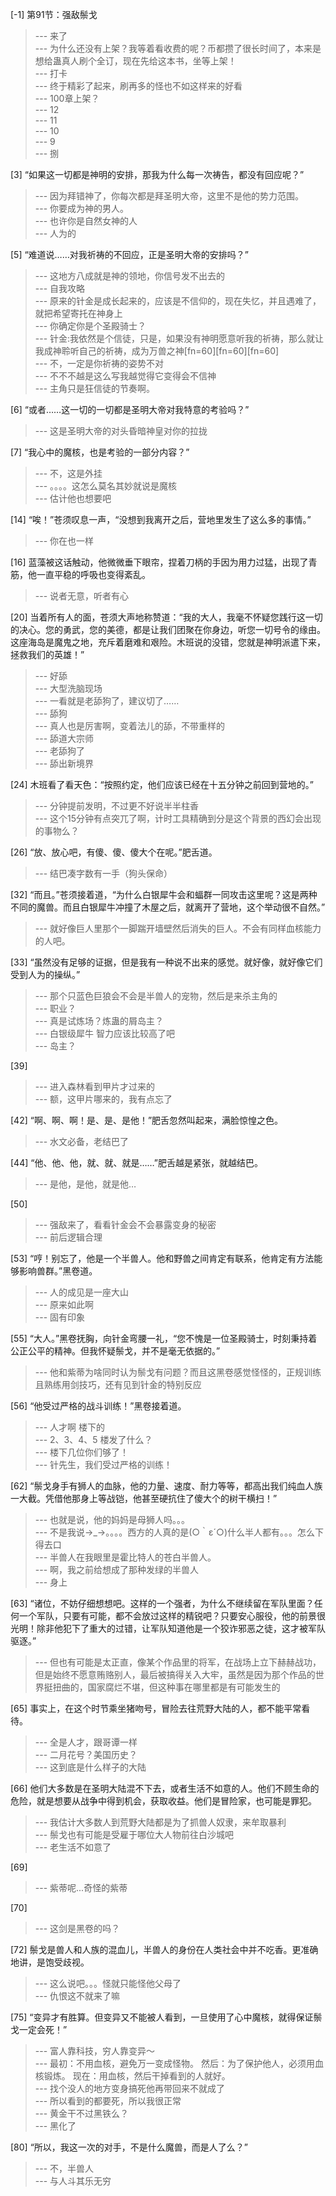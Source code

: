 
[-1] 第91节：强敌鬃戈
>--- 来了<br>
>--- 为什么还没有上架？我等着看收费的呢？币都攒了很长时间了，本来是想给蛊真人刷个全订，现在先给这本书，坐等上架！<br>
>--- 打卡<br>
>--- 终于精彩了起来，刷再多的怪也不如这样来的好看<br>
>--- 100章上架？<br>
>--- 12<br>
>--- 11<br>
>--- 10<br>
>--- 9<br>
>--- 捌<br>

[3] “如果这一切都是神明的安排，那我为什么每一次祷告，都没有回应呢？”
>--- 因为拜错神了，你每次都是拜圣明大帝，这里不是他的势力范围。<br>
>--- 你要成为神的男人。<br>
>--- 也许你是自然女神的人<br>
>--- 人为的<br>

[5] “难道说……对我祈祷的不回应，正是圣明大帝的安排吗？”
>--- 这地方八成就是神的领地，你信号发不出去的<br>
>--- 自我攻略<br>
>--- 原来的针金是成长起来的，应该是不信仰的，现在失忆，并且遇难了，就把希望寄托在神身上<br>
>--- 你确定你是个圣殿骑士？<br>
>--- 针金:我依然是个信徒，只是，如果没有神明愿意听我的祈祷，那么就让我成神聆听自己的祈祷，成为万兽之神[fn=60][fn=60][fn=60]<br>
>--- 不，一定是你祈祷的姿势不对<br>
>--- 不不不越是这么写我越觉得它变得会不信神<br>
>--- 主角只是狂信徒的节奏啊。<br>

[6] “或者……这一切的一切都是圣明大帝对我特意的考验吗？”
>--- 这是圣明大帝的对头昏暗神皇对你的拉拢<br>

[7] “我心中的魔核，也是考验的一部分内容？”
>--- 不，这是外挂<br>
>--- 。。。。这怎么莫名其妙就说是魔核<br>
>--- 估计他也想要吧<br>

[14] “唉！”苍须叹息一声，“没想到我离开之后，营地里发生了这么多的事情。”
>--- 你在也一样<br>

[16] 蓝藻被这话触动，他微微垂下眼帘，捏着刀柄的手因为用力过猛，出现了青筋，他一直平稳的呼吸也变得紊乱。
>--- 说者无意，听者有心<br>

[20] 当着所有人的面，苍须大声地称赞道：“我的大人，我毫不怀疑您践行这一切的决心。您的勇武，您的美德，都是让我们团聚在你身边，听您一切号令的缘由。这座海岛是魔鬼之地，充斥着磨难和艰险。木班说的没错，您就是神明派遣下来，拯救我们的英雄！”
>--- 好舔<br>
>--- 大型洗脑现场<br>
>--- 一看就是老舔狗了，建议切了……<br>
>--- 舔狗<br>
>--- 真人也是厉害啊，变着法儿的舔，不带重样的<br>
>--- 舔道大宗师<br>
>--- 老舔狗了<br>
>--- 舔出新境界<br>

[24] 木班看了看天色：“按照约定，他们应该已经在十五分钟之前回到营地的。”
>--- 分钟提前发明，不过更不好说半半柱香<br>
>--- 这个15分钟有点突兀了啊，计时工具精确到分是这个背景的西幻会出现的事物么？<br>

[26] “放、放心吧，有傻、傻、傻大个在呢。”肥舌道。
>--- 结巴凑字数有一手（狗头保命）<br>

[32] “而且。”苍须接着道，“为什么白银犀牛会和蝠群一同攻击这里呢？这是两种不同的魔兽。而且白银犀牛冲撞了木屋之后，就离开了营地，这个举动很不自然。”
>--- 就好像巨人里那个一脚踹开墙壁然后消失的巨人。不会有同样血核能力的人吧。<br>

[33] “虽然没有足够的证据，但是我有一种说不出来的感觉。就好像，就好像它们受到人为的操纵。”
>--- 那个只蓝色巨狼会不会是半兽人的宠物，然后是来杀主角的<br>
>--- 职业？<br>
>--- 真是试炼场？炼蛊的屑岛主？<br>
>--- 白银级犀牛 智力应该比较高了吧<br>
>--- 岛主？<br>

[39] 
>--- 进入森林看到甲片才过来的<br>
>--- 额，这甲片哪来的，我有点忘了<br>

[42] “啊、啊、啊！是、是、是他！”肥舌忽然叫起来，满脸惊惶之色。
>--- 水文必备，老结巴了<br>

[44] “他、他、他，就、就、就是……”肥舌越是紧张，就越结巴。
>--- 是他，是他，就是他…<br>

[50] 
>--- 强敌来了，看看针金会不会暴露变身的秘密<br>
>--- 前后逻辑合理<br>

[53] “哼！别忘了，他是一个半兽人。他和野兽之间肯定有联系，他肯定有方法能够影响兽群。”黑卷道。
>--- 人的成见是一座大山<br>
>--- 原来如此啊<br>
>--- 固有印象<br>

[55] “大人。”黑卷抚胸，向针金弯腰一礼，“您不愧是一位圣殿骑士，时刻秉持着公正公平的精神。但我怀疑鬃戈，并不是毫无依据的。”
>--- 他和紫蒂为啥同时认为鬃戈有问题？而且这黑卷感觉怪怪的，正规训练且熟练用剑技巧，还有见到针金的特别反应<br>

[56] “他受过严格的战斗训练！”黑卷接着道。
>--- 人才啊  楼下的<br>
>--- 2、3、4、5 楼发了什么？<br>
>--- 楼下几位你们够了！<br>
>--- 针先生，我们受过严格的训练！<br>

[62] “鬃戈身手有狮人的血脉，他的力量、速度、耐力等等，都高出我们纯血人族一大截。凭借他那身上等战铠，他甚至硬抗住了傻大个的树干横扫！”
>--- 也就是说，他的妈妈是母狮人吗。。。<br>
>--- 不是我说→_→。。。。西方的人真的是(○｀ε´○)什么半人都有。。。怎么下得去口<br>
>--- 半兽人在我眼里是霍比特人的苍白半兽人。<br>
>--- 啊，我之前给想成了那种发绿的半兽人<br>
>--- 身上<br>

[63] “诸位，不妨仔细想想吧。这样的一个强者，为什么不继续留在军队里面？任何一个军队，只要有可能，都不会放过这样的精锐吧？只要安心服役，他的前景很光明！除非他犯下了重大的过错，让军队知道他是一个狡诈邪恶之徒，这才被军队驱逐。”
>--- 但也有可能是太正直，像某个作品里的将军，在战场上立下赫赫战功，但是始终不愿意贿赂别人，最后被搞得关入大牢，虽然是因为那个作品的世界挺扭曲的，国家腐烂不堪，但这种事在哪里都是有可能发生的<br>

[65] 事实上，在这个时节乘坐猪吻号，冒险去往荒野大陆的人，都不能平常看待。
>--- 全是人才，跟哥谭一样<br>
>--- 二月花号？美国历史？<br>
>--- 这到底是什么样子的大陆<br>

[66] 他们大多数是在圣明大陆混不下去，或者生活不如意的人。他们不顾生命的危险，就是想要从战争中得到机会，获取收益。他们是冒险家，也可能是罪犯。
>--- 我估计大多数人到荒野大陆都是为了抓兽人奴隶，来牟取暴利<br>
>--- 鬃戈也有可能是受雇于哪位大人物前往白沙城吧<br>
>--- 老生活不如意了<br>

[69] 
>--- 紫蒂呢...奇怪的紫蒂<br>

[70] 
>--- 这剑是黑卷的吗？<br>

[72] 鬃戈是兽人和人族的混血儿，半兽人的身份在人类社会中并不吃香。更准确地讲，是饱受歧视。
>--- 这么说吧。。。怪就只能怪他父母了<br>
>--- 仇恨这不就来了嘛<br>

[75] “变异才有胜算。但变异又不能被人看到，一旦使用了心中魔核，就得保证鬃戈一定会死！”
>--- 富人靠科技，穷人靠变异～<br>
>--- 最初：不用血核，避免万一变成怪物。
然后：为了保护他人，必须用血核锻炼。
现在：用血核，然后干掉看到的人就好。<br>
>--- 找个没人的地方变身搞死他再带回来不就成了<br>
>--- 所以看到的都要死，所以我很正常<br>
>--- 黄金干不过黑铁么？<br>
>--- 黑化了<br>

[80] “所以，我这一次的对手，不是什么魔兽，而是人了么？”
>--- 不，半兽人<br>
>--- 与人斗其乐无穷<br>
